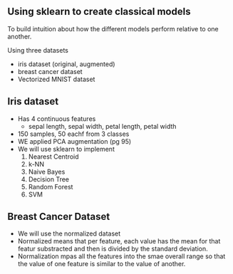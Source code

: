 ## Using sklearn to create classical models

To build intuition about how the different models perform relative to one another.

Using three datasets
- iris dataset (original, augmented)
- breast cancer dataset
- Vectorized MNIST dataset

## Iris dataset
- Has 4 continuous features
  - sepal length, sepal width, petal length, petal width
- 150 samples, 50 eachf from 3 classes
- WE applied PCA augmentation (pg 95)
- We will use sklearn to implement 
  1. Nearest Centroid
  2. k-NN
  3. Naive Bayes
  4. Decision Tree
  5. Random Forest
  6. SVM


## Breast Cancer Dataset
- We will use the normalized dataset
- Normalized means that per feature, each value has the mean for that featur substracted and then is divided by the standard deviation.
- Normalization mpas all the features into the smae overall range so that the value of one feature is similar to the value of another.

